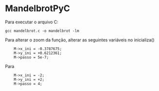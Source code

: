 # MandelbrotPyC
Para executar o arquivo C:

`gcc mandelbrot.c -o mandelbrot -lm`

Para alterar o zoom da função, alterar as seguintes variáveis no inicializa()
```
    M->x_ini = -0.3787675;
    M->y_ini = +0.6212361;
    M->passo = 5e-7;
```
Para
```
    M->x_ini = -2;
    M->y_ini = +2;
    M->passo = 4;
```
